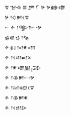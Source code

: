 <div class='block'>
<div class='line'>𒐊 𒈠𒈾 𒐋 𒂆 𒇲 𒃻 𒃻𒂵𒈩</div>
<div class='line'>𒃻 𒁹𒄭𒂍𒌋𒐊</div>
<div class='line'>𒀸 𒅆 𒁹𒄊𒈫𒀸𒋩</div>
<div class='line'>𒌗𒇯 𒌓 𒁹𒆚</div>
<div class='line'>𒅆𒈬 𒁹𒁀𒀭𒁀𒀀</div>
<div class='line'>𒅆 𒁹𒌋𒄥𒀜𒉽</div>
<div class='line'>𒅆 𒁹𒀭𒈩𒅅𒁉</div>
<div class='line'>𒅆 𒁹𒆠𒂍𒀸𒋩</div>
<div class='line'>𒅆 𒁹𒁺𒄢𒌋𒐊</div>
<div class='line'>𒅆 𒁹𒆠𒂍𒀭</div>
<div class='line'>𒅆 𒁹𒌋𒄥𒄿</div>
</div>